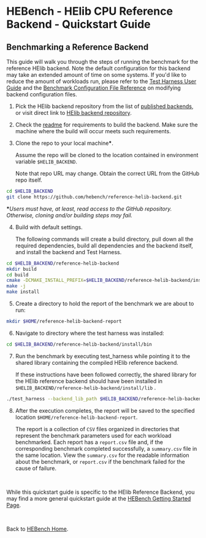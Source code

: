 # HEBench - HElib CPU Reference Backend - Quickstart Guide

## Benchmarking a Reference Backend

This guide will walk you through the steps of running the benchmark for the reference HElib backend. Note the default configuration for this backend may take an extended amount of time on some systems. If you'd like to reduce the amount of workloads run, please refer to the [Test Harness User Guide](https://hebench.github.io/frontend/test_harness_usage_guide.html) and the [Benchmark Configuration File Reference](https://hebench.github.io/frontend/config_file_reference.html) on modifying backend configuration files.

1. Pick the HElib backend repository from the list of [published backends](https://hebench.github.io/hebench_published_backends.html), or visit direct link to [HElib backend repository](https://github.com/hebench/reference-helib-backend).

2. Check the [readme](https://github.com/hebench/reference-helib-backend/blob/main/README.md) for requirements to build the backend.
   Make sure the machine where the build will occur meets such requirements.

3. Clone the repo to your local machine<b>*</b>.

   Assume the repo will be cloned to the location contained in environment variable `$HELIB_BACKEND`.

   Note that repo URL may change. Obtain the correct URL from the GitHub repo itself.

```bash
cd $HELIB_BACKEND
git clone https://github.com/hebench/reference-helib-backend.git
```

<b>*</b>_Users must have, at least, read access to the GitHub repository. Otherwise, cloning and/or building steps may fail._

4. Build with default settings.

   The following commands will create a build directory, pull down all the required dependencies, build all dependencies and the backend itself, and install the backend and Test Harness.

```bash
cd $HELIB_BACKEND/reference-helib-backend
mkdir build
cd build
cmake -DCMAKE_INSTALL_PREFIX=$HELIB_BACKEND/reference-helib-backend/install -DCMAKE_BUILD_TYPE=Release ..
make -j
make install
```

5. Create a directory to hold the report of the benchmark we are about to run:

```bash
mkdir $HOME/reference-helib-backend-report
```

6. Navigate to directory where the test harness was installed:

```bash
cd $HELIB_BACKEND/reference-helib-backend/install/bin
```

7. Run the benchmark by executing test_harness while pointing it to the shared library containing the compiled HElib reference backend.

   If these instructions have been followed correctly, the shared library for the HElib reference backend should have been installed in `$HELIB_BACKEND/reference-helib-backend/install/lib` .


```bash
./test_harness --backend_lib_path $HELIB_BACKEND/reference-helib-backend/install/lib/libhebench_helib_backend.so --report_root_path $HOME/reference-helib-backend-report
```

8. After the execution completes, the report will be saved to the specified location `$HOME/reference-helib-backend-report`.

   The report is a collection of `CSV` files organized in directories that represent the benchmark parameters used for each workload benchmarked. Each report has a `report.csv` file and, if the corresponding benchmark completed successfully, a `summary.csv` file in the same location. View the `summary.csv` for the readable information about the benchmark, or `report.csv` if the benchmark failed for the cause of failure.

<br/>

While this quickstart guide is specific to the HElib Reference Backend, you may find a more general quickstart guide at the [HEBench Getting Started Page](https://hebench.github.io/quickstart_guide.html).

<br/>

Back to [HEBench Home](https://hebench.github.io/).